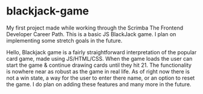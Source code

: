 # blackjack-game
My first project made while working through the Scrimba The Frontend Developer Career Path. This is a basic JS BlackJack game. I plan on implementing some stretch goals in the future.

Hello, Blackjack game is a fairly straightforward interpretation of the popular card game, made using JS/HTML/CSS. When the game loads the user can start the game & continue drawing cards until 
they hit 21. The functionality is nowhere near as robust as the game in real life. As of right now there is not a win state, a way for the user to enter there name, or an option
to reset the game. I do plan on adding these features and many more in the future.
